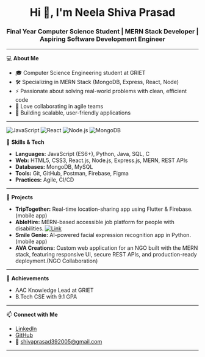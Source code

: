 <h1 align="center">Hi 👋, I'm Neela Shiva Prasad</h1>
<h3 align="center">Final Year Computer Science Student | MERN Stack Developer | Aspiring Software Development Engineer </h3>

---

💻 **About Me**  
- 🎓 Computer Science Engineering student at GRIET  
- 🛠️ Specializing in MERN Stack (MongoDB, Express, React, Node)  
- ⚡ Passionate about solving real-world problems with clean, efficient code  
- 🤝 Love collaborating in agile teams  
- 🚀 Building scalable, user-friendly applications

---

![JavaScript](https://img.shields.io/badge/-JavaScript-black?style=flat-square&logo=javascript)
![React](https://img.shields.io/badge/-React-black?style=flat-square&logo=react)
![Node.js](https://img.shields.io/badge/-Node.js-black?style=flat-square&logo=node.js)
![MongoDB](https://img.shields.io/badge/-MongoDB-black?style=flat-square&logo=mongodb)

🧩 **Skills & Tech**  
- **Languages:** JavaScript (ES6+), Python, Java, SQL, C  
- **Web:** HTML5, CSS3, React.js, Node.js, Express.js, MERN, REST APIs  
- **Databases:** MongoDB, MySQL  
- **Tools:** Git, GitHub, Postman, Firebase, Figma  
- **Practices:** Agile, CI/CD

---

🚀 **Projects**
- **TripTogether:** Real-time location-sharing app using Flutter & Firebase.(mobile app)
- **AbleHire:** MERN-based accessible job platform for people with disabilities. [![Link](https://img.shields.io/badge/View%20Project-blue)](https://able-hire.vercel.app/)
- **Smile Genie:** AI-powered facial expression recognition app in Python.(mobile app)
- **AVA Creations:** Custom web application for an NGO built with the MERN stack, featuring responsive UI, secure REST APIs, and production-ready deployment.(NGO Collaboration)

---


🏅 **Achievements**
- AAC Knowledge Lead at GRIET
- B.Tech CSE with 9.1 GPA

---

📫 **Connect with Me**  
- [LinkedIn](https://www.linkedin.com/in/shiva-prasad-392005nsp/)  
- [GitHub](https://github.com/shiva-39)  
- 📧 shivaprasad392005@gmail.com

---
